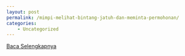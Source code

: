 ```yaml
---
layout: post
permalink: /mimpi-melihat-bintang-jatuh-dan-meminta-permohonan/
categories:
    - Uncategorized
---
```


[Baca Selengkapnya](/06)